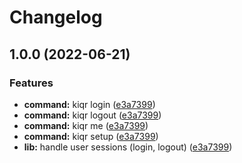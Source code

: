 # Changelog

## 1.0.0 (2022-06-21)


### Features

* **command:** kiqr login ([e3a7399](https://github.com/kiqr/cli/commit/e3a7399d1e9c442f301b859626459fe6855b5c22))
* **command:** kiqr logout ([e3a7399](https://github.com/kiqr/cli/commit/e3a7399d1e9c442f301b859626459fe6855b5c22))
* **command:** kiqr me ([e3a7399](https://github.com/kiqr/cli/commit/e3a7399d1e9c442f301b859626459fe6855b5c22))
* **command:** kiqr setup ([e3a7399](https://github.com/kiqr/cli/commit/e3a7399d1e9c442f301b859626459fe6855b5c22))
* **lib:** handle user sessions (login, logout) ([e3a7399](https://github.com/kiqr/cli/commit/e3a7399d1e9c442f301b859626459fe6855b5c22))
